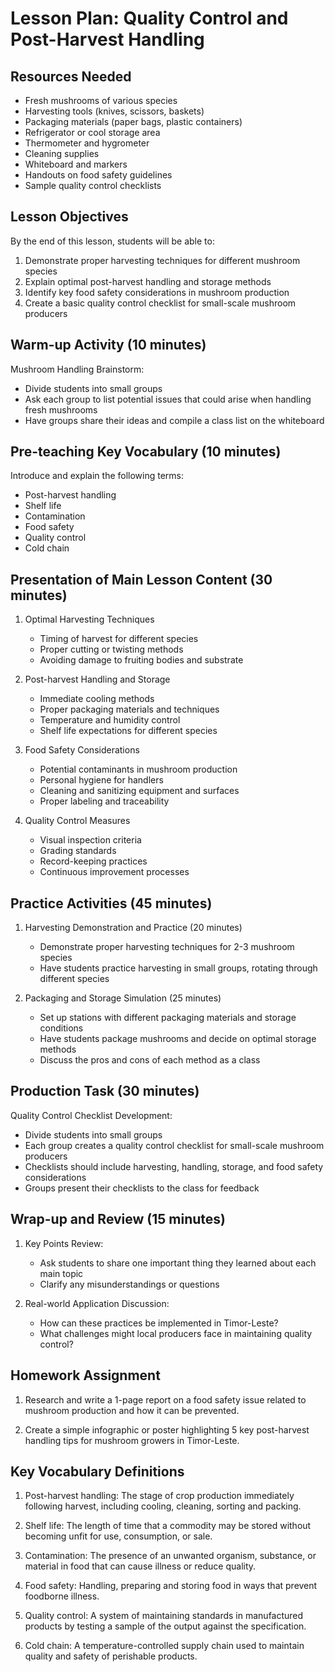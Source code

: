 # Lesson Plan: Quality Control and Post-Harvest Handling

## Resources Needed

- Fresh mushrooms of various species
- Harvesting tools (knives, scissors, baskets)
- Packaging materials (paper bags, plastic containers)
- Refrigerator or cool storage area
- Thermometer and hygrometer
- Cleaning supplies
- Whiteboard and markers
- Handouts on food safety guidelines
- Sample quality control checklists

## Lesson Objectives

By the end of this lesson, students will be able to:
1. Demonstrate proper harvesting techniques for different mushroom species
2. Explain optimal post-harvest handling and storage methods
3. Identify key food safety considerations in mushroom production
4. Create a basic quality control checklist for small-scale mushroom producers

## Warm-up Activity (10 minutes)

Mushroom Handling Brainstorm:
- Divide students into small groups
- Ask each group to list potential issues that could arise when handling fresh mushrooms
- Have groups share their ideas and compile a class list on the whiteboard

## Pre-teaching Key Vocabulary (10 minutes)

Introduce and explain the following terms:
- Post-harvest handling
- Shelf life
- Contamination
- Food safety
- Quality control
- Cold chain

## Presentation of Main Lesson Content (30 minutes)

1. Optimal Harvesting Techniques
   - Timing of harvest for different species
   - Proper cutting or twisting methods
   - Avoiding damage to fruiting bodies and substrate

2. Post-harvest Handling and Storage
   - Immediate cooling methods
   - Proper packaging materials and techniques
   - Temperature and humidity control
   - Shelf life expectations for different species

3. Food Safety Considerations
   - Potential contaminants in mushroom production
   - Personal hygiene for handlers
   - Cleaning and sanitizing equipment and surfaces
   - Proper labeling and traceability

4. Quality Control Measures
   - Visual inspection criteria
   - Grading standards
   - Record-keeping practices
   - Continuous improvement processes

## Practice Activities (45 minutes)

1. Harvesting Demonstration and Practice (20 minutes)
   - Demonstrate proper harvesting techniques for 2-3 mushroom species
   - Have students practice harvesting in small groups, rotating through different species

2. Packaging and Storage Simulation (25 minutes)
   - Set up stations with different packaging materials and storage conditions
   - Have students package mushrooms and decide on optimal storage methods
   - Discuss the pros and cons of each method as a class

## Production Task (30 minutes)

Quality Control Checklist Development:
- Divide students into small groups
- Each group creates a quality control checklist for small-scale mushroom producers
- Checklists should include harvesting, handling, storage, and food safety considerations
- Groups present their checklists to the class for feedback

## Wrap-up and Review (15 minutes)

1. Key Points Review:
   - Ask students to share one important thing they learned about each main topic
   - Clarify any misunderstandings or questions

2. Real-world Application Discussion:
   - How can these practices be implemented in Timor-Leste?
   - What challenges might local producers face in maintaining quality control?

## Homework Assignment

1. Research and write a 1-page report on a food safety issue related to mushroom production and how it can be prevented.

2. Create a simple infographic or poster highlighting 5 key post-harvest handling tips for mushroom growers in Timor-Leste.

## Key Vocabulary Definitions

1. Post-harvest handling: The stage of crop production immediately following harvest, including cooling, cleaning, sorting and packing.

2. Shelf life: The length of time that a commodity may be stored without becoming unfit for use, consumption, or sale.

3. Contamination: The presence of an unwanted organism, substance, or material in food that can cause illness or reduce quality.

4. Food safety: Handling, preparing and storing food in ways that prevent foodborne illness.

5. Quality control: A system of maintaining standards in manufactured products by testing a sample of the output against the specification.

6. Cold chain: A temperature-controlled supply chain used to maintain quality and safety of perishable products.